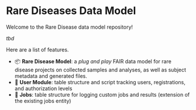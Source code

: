 # Rare Diseases Data Model

Welcome to the Rare Disease data model repository!

*tbd*

Here are a list of features.

- :package: **Rare Disease Model**: a *plug and play* FAIR data model for rare disease projects on collected samples and analyses, as well as subject metadata and generated files.
- :busts_in_silhouette: **User Module**: table structure and script tracking users, registrations, and authorization levels
- :wrench: **Jobs**: table structure for logging custom jobs and results (extension of the existing jobs entity)
